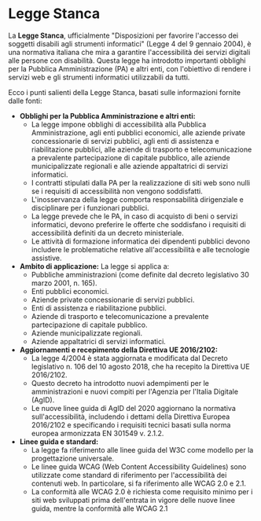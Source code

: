 # Legge Stanca

La **Legge Stanca**, ufficialmente "Disposizioni per favorire l'accesso dei soggetti disabili agli strumenti informatici" (Legge 4 del 9 gennaio 2004), è una normativa italiana che mira a garantire l'accessibilità dei servizi digitali alle persone con disabilità. Questa legge ha introdotto importanti obblighi per la Pubblica Amministrazione (PA) e altri enti, con l'obiettivo di rendere i servizi web e gli strumenti informatici utilizzabili da tutti.

Ecco i punti salienti della Legge Stanca, basati sulle informazioni fornite dalle fonti:

*   **Obblighi per la Pubblica Amministrazione e altri enti:**
    *   La legge impone obblighi di accessibilità alla Pubblica Amministrazione, agli enti pubblici economici, alle aziende private concessionarie di servizi pubblici, agli enti di assistenza e riabilitazione pubblici, alle aziende di trasporto e telecomunicazione a prevalente partecipazione di capitale pubblico, alle aziende municipalizzate regionali e alle aziende appaltatrici di servizi informatici.
    *   I contratti stipulati dalla PA per la realizzazione di siti web sono nulli se i requisiti di accessibilità non vengono soddisfatti.
    *   L'inosservanza della legge comporta responsabilità dirigenziale e disciplinare per i funzionari pubblici.
    *   La legge prevede che le PA, in caso di acquisto di beni o servizi informatici, devono preferire le offerte che soddisfano i requisiti di accessibilità definiti da un decreto ministeriale.
    *   Le attività di formazione informatica dei dipendenti pubblici devono includere le problematiche relative all'accessibilità e alle tecnologie assistive.
*   **Ambito di applicazione:** La legge si applica a:
    *   Pubbliche amministrazioni (come definite dal decreto legislativo 30 marzo 2001, n. 165).
    *   Enti pubblici economici.
    *   Aziende private concessionarie di servizi pubblici.
    *   Enti di assistenza e riabilitazione pubblici.
    *  Aziende di trasporto e telecomunicazione a prevalente partecipazione di capitale pubblico.
    *   Aziende municipalizzate regionali.
    *   Aziende appaltatrici di servizi informatici.
*   **Aggiornamenti e recepimento della Direttiva UE 2016/2102:**
    *   La legge 4/2004 è stata aggiornata e modificata dal Decreto legislativo n. 106 del 10 agosto 2018, che ha recepito la Direttiva UE 2016/2102.
    *   Questo decreto ha introdotto nuovi adempimenti per le amministrazioni e nuovi compiti per l'Agenzia per l'Italia Digitale (AgID).
    *   Le nuove linee guida di AgID del 2020 aggiornano la normativa sull'accessibilità, includendo i dettami della Direttiva Europea 2016/2102 e specificando i requisiti tecnici basati sulla norma europea armonizzata EN 301549 v. 2.1.2.
*   **Linee guida e standard:**
    *   La legge fa riferimento alle linee guida del W3C come modello per la progettazione universale.
    *   Le linee guida WCAG (Web Content Accessibility Guidelines) sono utilizzate come standard di riferimento per l'accessibilità dei contenuti web. In particolare, si fa riferimento alle WCAG 2.0 e 2.1.
    *   La conformità alle WCAG 2.0 è richiesta come requisito minimo per i siti web sviluppati prima dell'entrata in vigore delle nuove linee guida, mentre la conformità alle WCAG 2.1
